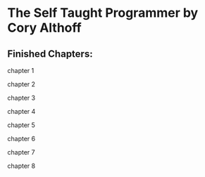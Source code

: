 # The Self Taught Programmer by Cory Althoff

## Finished Chapters:
<p>chapter 1</p>
<p>chapter 2</p>
<p>chapter 3</p>
<p>chapter 4</p>
<p>chapter 5</p>
<p>chapter 6</p>
<p>chapter 7</p>
<p>chapter 8</p>